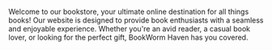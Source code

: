 Welcome to our bookstore, your ultimate online destination for all things books! Our website is designed to provide book enthusiasts with a seamless and enjoyable experience. Whether you're an avid reader, a casual book lover, or looking for the perfect gift, BookWorm Haven has you covered.

